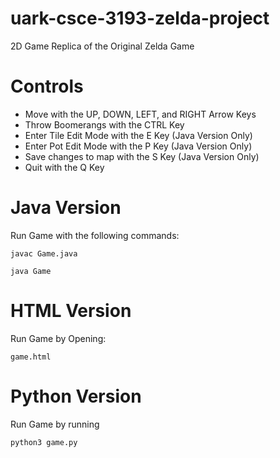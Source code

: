 # uark-csce-3193-zelda-project
2D Game Replica of the Original Zelda Game

# Controls

* Move with the UP, DOWN, LEFT, and RIGHT Arrow Keys
* Throw Boomerangs with the CTRL Key
* Enter Tile Edit Mode with the E Key (Java Version Only)
* Enter Pot Edit Mode with the P Key (Java Version Only)
* Save changes to map with the S Key (Java Version Only)
* Quit with the Q Key

# Java Version
Run Game with the following commands:

```javac Game.java```

```java Game```

# HTML Version
Run Game by Opening: 

```game.html```

# Python Version
Run Game by running 

```python3 game.py```
